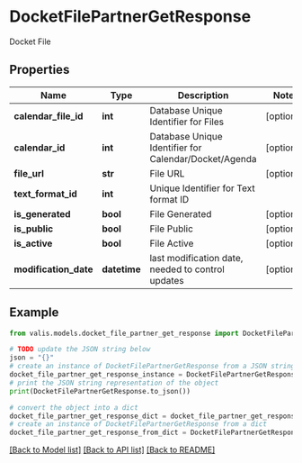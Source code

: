 # DocketFilePartnerGetResponse

Docket File

## Properties

Name | Type | Description | Notes
------------ | ------------- | ------------- | -------------
**calendar_file_id** | **int** | Database Unique Identifier for Files | [optional] 
**calendar_id** | **int** | Database Unique Identifier for Calendar/Docket/Agenda | [optional] 
**file_url** | **str** | File URL | [optional] 
**text_format_id** | **int** | Unique Identifier for Text format ID | 
**is_generated** | **bool** | File Generated | [optional] 
**is_public** | **bool** | File Public | [optional] 
**is_active** | **bool** | File Active | [optional] 
**modification_date** | **datetime** | last modification date, needed to control updates | [optional] 

## Example

```python
from valis.models.docket_file_partner_get_response import DocketFilePartnerGetResponse

# TODO update the JSON string below
json = "{}"
# create an instance of DocketFilePartnerGetResponse from a JSON string
docket_file_partner_get_response_instance = DocketFilePartnerGetResponse.from_json(json)
# print the JSON string representation of the object
print(DocketFilePartnerGetResponse.to_json())

# convert the object into a dict
docket_file_partner_get_response_dict = docket_file_partner_get_response_instance.to_dict()
# create an instance of DocketFilePartnerGetResponse from a dict
docket_file_partner_get_response_from_dict = DocketFilePartnerGetResponse.from_dict(docket_file_partner_get_response_dict)
```
[[Back to Model list]](../README.md#documentation-for-models) [[Back to API list]](../README.md#documentation-for-api-endpoints) [[Back to README]](../README.md)


